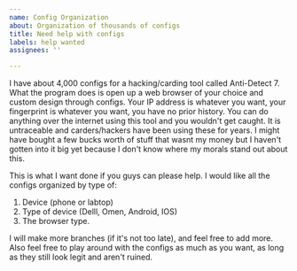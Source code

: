 ```yaml
---
name: Config Organization
about: Organization of thousands of configs
title: Need help with configs
labels: help wanted
assignees: ''

---
```


I have about 4,000 configs for a hacking/carding tool called Anti-Detect 7. What the program does is open up a web browser of your choice and custom design through configs. Your IP address is whatever you want, your fingerprint is whatever you want, you have no prior history. You can do anything over the internet using this tool and you wouldn't get caught. It is untraceable and carders/hackers have been using these for years. I might have bought a few bucks worth of stuff that wasnt my money but I haven't gotten into it big yet because I don't know where my morals stand out about this. 

This is what I want done if you guys can please help. I would like all the configs organized by type of: 
1) Device (phone or labtop)
2) Type of device (Delll, Omen, Android, IOS)
3) The browser type.

I will make more branches (if it's not too late), and feel free to add more. Also feel free to play around with the configs as much as you want, as long as they still look legit and aren't ruined.
